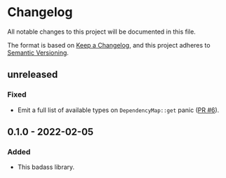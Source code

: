 # Changelog
All notable changes to this project will be documented in this file.

The format is based on [Keep a Changelog](https://keepachangelog.com/en/1.0.0/),
and this project adheres to [Semantic Versioning](https://semver.org/spec/v2.0.0.html).

## unreleased

### Fixed

 - Emit a full list of available types on `DependencyMap::get` panic ([PR #6](https://github.com/p0lunin/dptree/pull/6)).

## 0.1.0 - 2022-02-05

### Added

 - This badass library.
